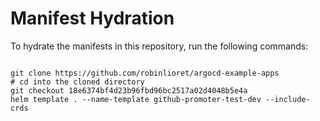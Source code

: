 
# Manifest Hydration

To hydrate the manifests in this repository, run the following commands:

```shell

git clone https://github.com/robinlioret/argocd-example-apps
# cd into the cloned directory
git checkout 18e6374bf4d23b96fbd96bc2517a02d4048b5e4a
helm template . --name-template github-promoter-test-dev --include-crds
```